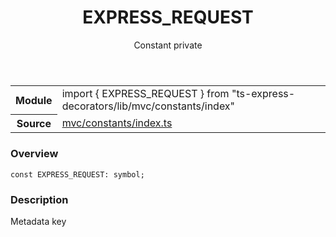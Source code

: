 <header class="symbol-info-header">    <h1 id="express_request">EXPRESS_REQUEST</h1>    <label class="symbol-info-type-label const">Constant</label>    <label class="api-type-label private">private</label>  </header>
<section class="symbol-info">      <table class="is-full-width">        <tbody>        <tr>          <th>Module</th>          <td>            <div class="lang-typescript">                <span class="token keyword">import</span> { EXPRESS_REQUEST }                 <span class="token keyword">from</span>                 <span class="token string">"ts-express-decorators/lib/mvc/constants/index"</span>                            </div>          </td>        </tr>        <tr>          <th>Source</th>          <td>            <a href="https://romakita.github.io/ts-express-decorators/#//blob/v2.0.11/src/mvc/constants/index.ts#L0-L0">                mvc/constants/index.ts            </a>        </td>        </tr>                </tbody>      </table>    </section>

### Overview

<pre><code class="typescript-lang"><span class="token keyword">const</span> EXPRESS_REQUEST<span class="token punctuation">:</span> symbol<span class="token punctuation">;</span></code></pre>

### Description

Metadata key
